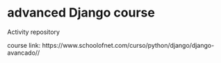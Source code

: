 <h1>advanced Django course</h1>
<p>Activity repository</p>
<p>course link: https://www.schoolofnet.com/curso/python/django/django-avancado//</p>
